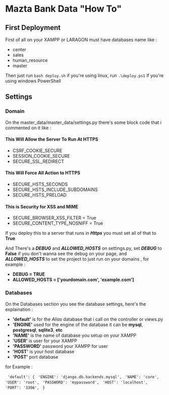 # Mazta Bank Data "How To"

## First Deployment

First of all on your XAMPP or LARAGON must have databases name like :
- center
- sales
- human_resource
- master

Then just run ```bash deploy.sh``` if you're using linux, run ```.\deploy.ps1``` if you're using windows PowerShell

## Settings

### Domain
On the master_data/master_data/settings.py there's some block code that i commented on it like :

#### This Will Allow the Server To Run At HTTPS
- CSRF_COOKIE_SECURE
- SESSION_COOKIE_SECURE
- SECURE_SSL_REDIRECT

#### This Will Force All Action to HTTPS
- SECURE_HSTS_SECONDS
- SECURE_HSTS_INCLUDE_SUBDOMAINS
- SECURE_HSTS_PRELOAD

#### This is Security for XSS and MIME
- SECURE_BROWSER_XSS_FILTER = True
- SECURE_CONTENT_TYPE_NOSNIFF = True

If you deploy this to a server that runs in __*Https*__ you must set all of that to __True__

And There's a __*DEBUG*__ and __*ALLOWED_HOSTS*__ on settings.py, 
set __*DEBUG*__ to __False__ if you don't wanna see the debug on your page, 
and __*ALLOWED_HOSTS*__ to set the project to just run on your domains
, for example :
- __DEBUG = TRUE__
- __ALLOWED_HOSTS = ['yourdomain.com', 'example.com']__

### Databases

On the Databases section you see the database settings, here's the explaination :
- __'default'__ is for the _Alias_ database that i call on the controller or views.py
- __'ENGINE'__ used for the engine of the database it can be __mysql__, __postgresql__, __sqlite3__, __etc__
- __'NAME'__ is the name of database you setup on your XAMPP
- __'USER'__ is user for your XAMPP
- __'PASSWORD'__ password your XAMPP for user
- __'HOST'__ is your host database
- __'POST'__ port database

for Example :

``` 'default': {```
    ``` 'ENGINE': 'django.db.backends.mysql',```
    ``` 'NAME': 'core',```
    ``` 'USER': 'root',```
    ``` 'PASSWORD': 'mypassword',```
    ``` 'HOST': 'localhost',```
    ``` 'PORT': '3306',```
``` }```